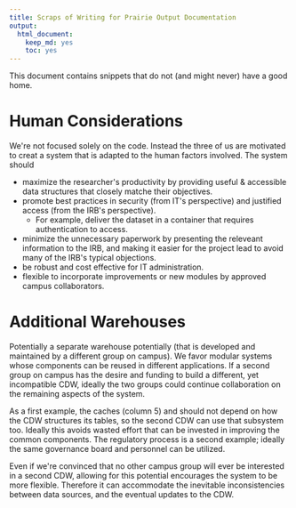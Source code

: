 ```yaml
---
title: Scraps of Writing for Prairie Output Documentation
output:
  html_document:
    keep_md: yes
    toc: yes
---
```


This document contains snippets that do not (and might never) have a good home.

Human Considerations
=================================================
We're not focused solely on the code.  Instead the three of us are motivated to creat a system that is adapted to the human factors involved.  The system should 

* maximize the researcher's productivity by providing useful & accessible data structures that closely matche their objectives.
* promote best practices in security (from IT's perspective) and justified access (from the IRB's perspective).
    * For example, deliver the dataset in a container that requires authentication to access.
* minimize the unnecessary paperwork by presenting the releveant information to the IRB, and making it easier for the project lead to avoid  many of the IRB's typical objections.
* be robust and cost effective for IT administration.
* flexible to incorporate improvements or new modules by approved campus collaborators.
 
 
Additional Warehouses
=================================================
Potentially a separate warehouse potentially (that is developed and maintained by a different group on campus).  We favor modular systems whose components can be reused in different applications.  If a second group on campus has the desire and funding to build a different, yet incompatible CDW, ideally the two groups could continue collaboration on the remaining aspects of the system.  

As a first example, the caches (column 5) and should not depend on how the CDW structures its tables, so the second CDW can use that subsystem too.  Ideally this avoids wasted effort that can be invested in improving the common components.  The regulatory process is a second example; ideally the same governance board and personnel can be utilized.
    
Even if we're convinced that no other campus group will ever be interested in a second CDW, allowing for this potential encourages the system to be more flexible.  Therefore it can accommodate the inevitable inconsistencies between data sources, and the eventual updates to the CDW.
